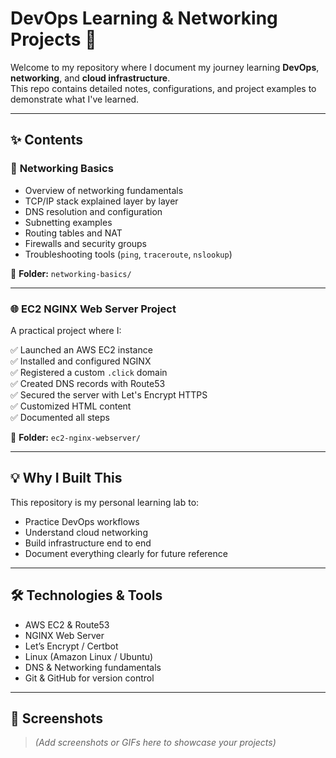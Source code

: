 # DevOps Learning & Networking Projects 🚀

Welcome to my repository where I document my journey learning **DevOps**, **networking**, and **cloud infrastructure**.  
This repo contains detailed notes, configurations, and project examples to demonstrate what I've learned.

---




## ✨ Contents

### 📘 **Networking Basics**
- Overview of networking fundamentals
- TCP/IP stack explained layer by layer
- DNS resolution and configuration
- Subnetting examples
- Routing tables and NAT
- Firewalls and security groups
- Troubleshooting tools (`ping`, `traceroute`, `nslookup`)

📂 **Folder:** `networking-basics/`

---

### 🌐 **EC2 NGINX Web Server Project**
A practical project where I:

✅ Launched an AWS EC2 instance  
✅ Installed and configured NGINX  
✅ Registered a custom `.click` domain  
✅ Created DNS records with Route53  
✅ Secured the server with Let's Encrypt HTTPS  
✅ Customized HTML content  
✅ Documented all steps

📂 **Folder:** `ec2-nginx-webserver/`

---

## 💡 Why I Built This
This repository is my personal learning lab to:
- Practice DevOps workflows
- Understand cloud networking
- Build infrastructure end to end
- Document everything clearly for future reference

---

## 🛠️ Technologies & Tools
- AWS EC2 & Route53
- NGINX Web Server
- Let’s Encrypt / Certbot
- Linux (Amazon Linux / Ubuntu)
- DNS & Networking fundamentals
- Git & GitHub for version control

---

## 📸 Screenshots
> *(Add screenshots or GIFs here to showcase your projects)*







